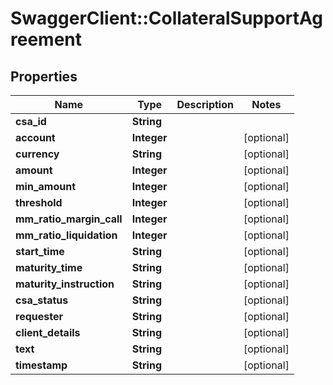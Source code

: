 # SwaggerClient::CollateralSupportAgreement

## Properties
Name | Type | Description | Notes
------------ | ------------- | ------------- | -------------
**csa_id** | **String** |  | 
**account** | **Integer** |  | [optional] 
**currency** | **String** |  | [optional] 
**amount** | **Integer** |  | [optional] 
**min_amount** | **Integer** |  | [optional] 
**threshold** | **Integer** |  | [optional] 
**mm_ratio_margin_call** | **Integer** |  | [optional] 
**mm_ratio_liquidation** | **Integer** |  | [optional] 
**start_time** | **String** |  | [optional] 
**maturity_time** | **String** |  | [optional] 
**maturity_instruction** | **String** |  | [optional] 
**csa_status** | **String** |  | [optional] 
**requester** | **String** |  | [optional] 
**client_details** | **String** |  | [optional] 
**text** | **String** |  | [optional] 
**timestamp** | **String** |  | [optional] 


